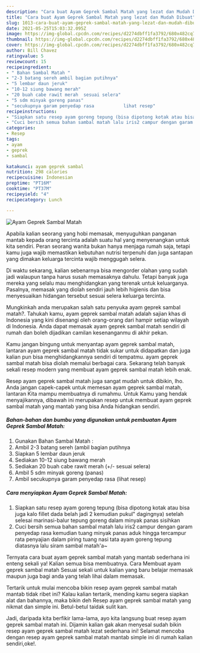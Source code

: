 ```yaml
---
description: "Cara buat Ayam Geprek Sambal Matah yang lezat dan Mudah Dibuat"
title: "Cara buat Ayam Geprek Sambal Matah yang lezat dan Mudah Dibuat"
slug: 1013-cara-buat-ayam-geprek-sambal-matah-yang-lezat-dan-mudah-dibuat
date: 2021-05-25T15:03:32.095Z
image: https://img-global.cpcdn.com/recipes/d2274dbff1fa3792/680x482cq70/ayam-geprek-sambal-matah-foto-resep-utama.jpg
thumbnail: https://img-global.cpcdn.com/recipes/d2274dbff1fa3792/680x482cq70/ayam-geprek-sambal-matah-foto-resep-utama.jpg
cover: https://img-global.cpcdn.com/recipes/d2274dbff1fa3792/680x482cq70/ayam-geprek-sambal-matah-foto-resep-utama.jpg
author: Bill Chavez
ratingvalue: 5
reviewcount: 15
recipeingredient:
- " Bahan Sambal Matah "
- "2-3 batang sereh ambil bagian putihnya"
- "5 lembar daun jeruk"
- "10-12 siung bawang merah"
- "20 buah cabe rawit merah  sesuai selera"
- "5 sdm minyak goreng panas"
- "secukupnya garam penyedap rasa           lihat resep"
recipeinstructions:
- "Siapkan satu resep ayam goreng tepung (bisa dipotong kotak atau bisa juga kalo fillet dada belah jadi 2 kemudian pukul&#34; dagingnya) setelah selesai marinasi-balur tepung goreng dalam minyak panas sisihkan"
- "Cuci bersih semua bahan sambal matah lalu iris2 campur dengan garam penyedap rasa kemudian tuang minyak panas aduk hingga tercampur rata penyajian dalam piring tuang nasi tata ayam goreng tepung diatasnya lalu siram sambal matah&#39;a~"
categories:
- Resep
tags:
- ayam
- geprek
- sambal

katakunci: ayam geprek sambal 
nutrition: 298 calories
recipecuisine: Indonesian
preptime: "PT16M"
cooktime: "PT37M"
recipeyield: "4"
recipecategory: Lunch

---
```



![Ayam Geprek Sambal Matah](https://img-global.cpcdn.com/recipes/d2274dbff1fa3792/680x482cq70/ayam-geprek-sambal-matah-foto-resep-utama.jpg)

Apabila kalian seorang yang hobi memasak, menyuguhkan panganan mantab kepada orang tercinta adalah suatu hal yang menyenangkan untuk kita sendiri. Peran seorang  wanita bukan hanya menjaga rumah saja, tetapi kamu juga wajib memastikan kebutuhan nutrisi terpenuhi dan juga santapan yang dimakan keluarga tercinta wajib menggugah selera.

Di waktu  sekarang, kalian sebenarnya bisa mengorder olahan yang sudah jadi walaupun tanpa harus susah memasaknya dahulu. Tetapi banyak juga mereka yang selalu mau menghidangkan yang terenak untuk keluarganya. Pasalnya, memasak yang diolah sendiri jauh lebih higienis dan bisa menyesuaikan hidangan tersebut sesuai selera keluarga tercinta. 



Mungkinkah anda merupakan salah satu penyuka ayam geprek sambal matah?. Tahukah kamu, ayam geprek sambal matah adalah sajian khas di Indonesia yang kini disenangi oleh orang-orang dari hampir setiap wilayah di Indonesia. Anda dapat memasak ayam geprek sambal matah sendiri di rumah dan boleh dijadikan camilan kesenanganmu di akhir pekan.

Kamu jangan bingung untuk menyantap ayam geprek sambal matah, lantaran ayam geprek sambal matah tidak sukar untuk didapatkan dan juga kalian pun bisa menghidangkannya sendiri di tempatmu. ayam geprek sambal matah bisa diolah memalui berbagai cara. Sekarang telah banyak sekali resep modern yang membuat ayam geprek sambal matah lebih enak.

Resep ayam geprek sambal matah juga sangat mudah untuk dibikin, lho. Anda jangan capek-capek untuk memesan ayam geprek sambal matah, lantaran Kita mampu membuatnya di rumahmu. Untuk Kamu yang hendak menyajikannya, dibawah ini merupakan resep untuk membuat ayam geprek sambal matah yang mantab yang bisa Anda hidangkan sendiri.

<!--inarticleads1-->

##### Bahan-bahan dan bumbu yang digunakan untuk pembuatan Ayam Geprek Sambal Matah:

1. Gunakan  Bahan Sambal Matah :
1. Ambil 2-3 batang sereh (ambil bagian putihnya
1. Siapkan 5 lembar daun jeruk
1. Sediakan 10-12 siung bawang merah
1. Sediakan 20 buah cabe rawit merah (+/- sesuai selera)
1. Ambil 5 sdm minyak goreng (panas)
1. Ambil secukupnya garam penyedap rasa           (lihat resep)




<!--inarticleads2-->

##### Cara menyiapkan Ayam Geprek Sambal Matah:

1. Siapkan satu resep ayam goreng tepung (bisa dipotong kotak atau bisa juga kalo fillet dada belah jadi 2 kemudian pukul&#34; dagingnya) setelah selesai marinasi-balur tepung goreng dalam minyak panas sisihkan
1. Cuci bersih semua bahan sambal matah lalu iris2 campur dengan garam penyedap rasa kemudian tuang minyak panas aduk hingga tercampur rata penyajian dalam piring tuang nasi tata ayam goreng tepung diatasnya lalu siram sambal matah&#39;a~




Ternyata cara buat ayam geprek sambal matah yang mantab sederhana ini enteng sekali ya! Kalian semua bisa membuatnya. Cara Membuat ayam geprek sambal matah Sesuai sekali untuk kalian yang baru belajar memasak maupun juga bagi anda yang telah lihai dalam memasak.

Tertarik untuk mulai mencoba bikin resep ayam geprek sambal matah mantab tidak ribet ini? Kalau kalian tertarik, mending kamu segera siapkan alat dan bahannya, maka bikin deh Resep ayam geprek sambal matah yang nikmat dan simple ini. Betul-betul taidak sulit kan. 

Jadi, daripada kita berfikir lama-lama, ayo kita langsung buat resep ayam geprek sambal matah ini. Dijamin kalian gak akan menyesal sudah bikin resep ayam geprek sambal matah lezat sederhana ini! Selamat mencoba dengan resep ayam geprek sambal matah mantab simple ini di rumah kalian sendiri,oke!.

